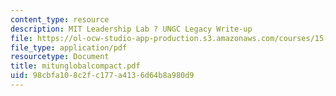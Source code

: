 ```yaml
---
content_type: resource
description: MIT Leadership Lab ? UNGC Legacy Write-up
file: https://ol-ocw-studio-app-production.s3.amazonaws.com/courses/15-974-leadership-lab-spring-2003/98cbfa108c2fc177a4136d64b8a980d9_mitunglobalcompact.pdf
file_type: application/pdf
resourcetype: Document
title: mitunglobalcompact.pdf
uid: 98cbfa10-8c2f-c177-a413-6d64b8a980d9
---
```

